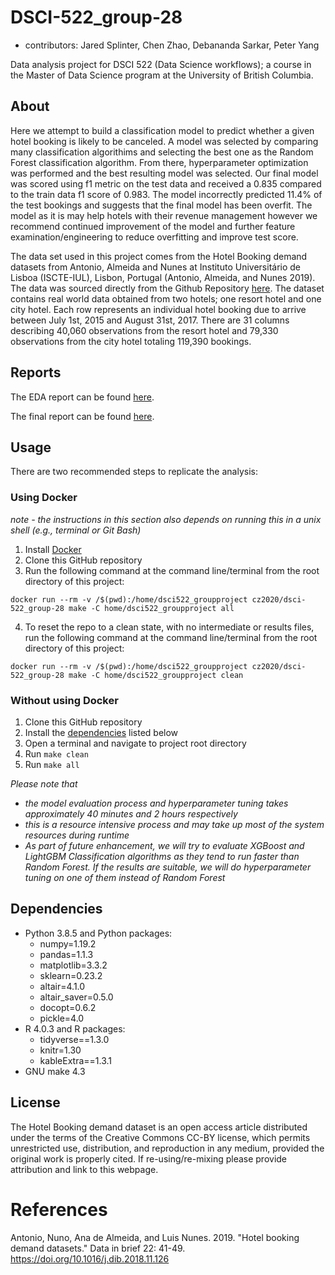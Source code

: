 # DSCI-522_group-28

  - contributors: Jared Splinter, Chen Zhao, Debananda Sarkar, Peter Yang

Data analysis project for DSCI 522 (Data Science workflows); a
course in the Master of Data Science program at the University of
British Columbia.

## About

Here we attempt to build a classification model to predict whether a given hotel booking is likely to be canceled. A model was selected by comparing many classification algorithims and selecting the best one as the Random Forest classification algorithm. From there, hyperparameter optimization was performed and the best resulting model was selected. Our final model was scored using f1 metric on the test data and received a 0.835 compared to the train data f1 score of 0.983. The model incorrectly predicted 11.4% of the test bookings and suggests that the final model has been overfit. The model as it is may help hotels with their revenue management however we recommend continued improvement of the model and further feature examination/engineering to reduce overfitting and improve test score.

The data set used in this project comes from the Hotel Booking demand datasets from Antonio, Almeida and Nunes at Instituto Universitário de Lisboa (ISCTE-IUL), Lisbon, Portugal  (Antonio, Almeida, and Nunes 2019). The data was sourced directly from the Github Repository [here](https://github.com/rfordatascience/tidytuesday/tree/master/data/2020/2020-02-11). The dataset contains real world data obtained from two hotels; one resort hotel and one city hotel. Each row represents an individual hotel booking due to arrive between July 1st, 2015 and August 31st, 2017. There are 31 columns describing 40,060 observations from the resort hotel and 79,330 observations from the city hotel totaling 119,390 bookings.


## Reports

The EDA report can be found
[here](https://github.com/UBC-MDS/dsci-522_group-28/blob/main/doc/hotels_data_preliminary_analysis_eda.ipynb).

The final report can be found
[here](https://github.com/UBC-MDS/dsci-522_group-28/blob/main/doc/hotel_cancellation_predict_report.md).

## Usage

There are two recommended steps to replicate the analysis:

### Using Docker

*note - the instructions in this section also depends on running this in a unix shell (e.g., terminal or Git Bash)*

1. Install [Docker](https://www.docker.com/get-started)
2. Clone this GitHub repository
3. Run the following command at the command line/terminal from the root directory of this project:

`docker run --rm -v /$(pwd):/home/dsci522_groupproject cz2020/dsci-522_group-28 make -C home/dsci522_groupproject all`

4. To reset the repo to a clean state, with no intermediate or results files, run the following command at the command line/terminal from the root directory of this project:

`docker run --rm -v /$(pwd):/home/dsci522_groupproject cz2020/dsci-522_group-28 make -C home/dsci522_groupproject clean`

### Without using Docker

1. Clone this GitHub repository
2. Install the [dependencies](#dependencies) listed below
3. Open a terminal and navigate to project root directory
4. Run `make clean`
5. Run `make all`

*Please note that* 
- *the model evaluation process and hyperparameter tuning takes approximately 40 minutes and 2 hours respectively*
- *this is a resource intensive process and may take up most of the system resources during runtime*
- *As part of future enhancement, we will try to evaluate XGBoost and LightGBM Classification algorithms as they tend to run faster than Random Forest. If the results are suitable, we will do hyperparameter tuning on one of them instead of Random Forest*

## Dependencies

  - Python 3.8.5 and Python packages:
      - numpy=1.19.2
      - pandas=1.1.3
      - matplotlib=3.3.2
      - sklearn=0.23.2
      - altair=4.1.0
      - altair_saver=0.5.0
      - docopt=0.6.2
      - pickle=4.0
  - R 4.0.3 and R packages:
      - tidyverse==1.3.0
      - knitr=1.30
      - kableExtra==1.3.1
  - GNU make 4.3

## License

The Hotel Booking demand dataset is an open access article distributed under the terms of the Creative Commons CC-BY license, which permits unrestricted use, distribution, and reproduction in any medium, provided the original work is properly cited.  If re-using/re-mixing please provide attribution and link to this webpage.

# References

<div id="refs" class="references">

<div id="ref-Hotel2019">

Antonio, Nuno, Ana de Almeida, and Luis Nunes. 2019. "Hotel booking demand datasets." Data in brief 22: 41-49. <https://doi.org/10.1016/j.dib.2018.11.126>

</div>

</div>
